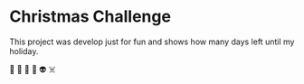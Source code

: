 # Christmas Challenge

This project was develop just for fun and shows how many days left until my holiday.

🤖 🤡 👾 👻 👽 ☠️

